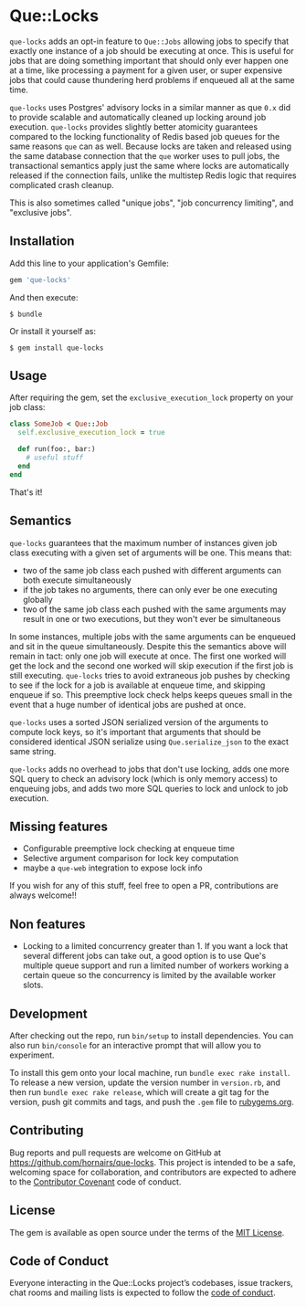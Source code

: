 # Que::Locks

`que-locks` adds an opt-in feature to `Que::Jobs` allowing jobs to specify that exactly one instance of a job should be executing at once. This is useful for jobs that are doing something important that should only ever happen one at a time, like processing a payment for a given user, or super expensive jobs that could cause thundering herd problems if enqueued all at the same time.

`que-locks` uses Postgres' advisory locks in a similar manner as que `0.x` did to provide scalable and automatically cleaned up locking around job execution. `que-locks` provides slightly better atomicity guarantees compared to the locking functionality of Redis based job queues for the same reasons `que` can as well. Because locks are taken and released using the same database connection that the `que` worker uses to pull jobs, the transactional semantics apply just the same where locks are automatically released if the connection fails, unlike the multistep Redis logic that requires complicated crash cleanup.

This is also sometimes called "unique jobs", "job concurrency limiting", and "exclusive jobs".

## Installation

Add this line to your application's Gemfile:

```ruby
gem 'que-locks'
```

And then execute:

    $ bundle

Or install it yourself as:

    $ gem install que-locks

## Usage

After requiring the gem, set the `exclusive_execution_lock` property on your job class:

```ruby
class SomeJob < Que::Job
  self.exclusive_execution_lock = true

  def run(foo:, bar:)
    # useful stuff
  end
end
```

That's it!

## Semantics

`que-locks` guarantees that the maximum number of instances given job class executing with a given set of arguments will be one. This means that:

- two of the same job class each pushed with different arguments can both execute simultaneously
- if the job takes no arguments, there can only ever be one executing globally
- two of the same job class each pushed with the same arguments may result in one or two executions, but they won't ever be simultaneous

In some instances, multiple jobs with the same arguments can be enqueued and sit in the queue simultaneously. Despite this the semantics above will remain in tact: only one job will execute at once. The first one worked will get the lock and the second one worked will skip execution if the first job is still executing. `que-locks` tries to avoid extraneous job pushes by checking to see if the lock for a job is available at enqueue time, and skipping enqueue if so. This preemptive lock check helps keeps queues small in the event that a huge number of identical jobs are pushed at once.

`que-locks` uses a sorted JSON serialized version of the arguments to compute lock keys, so it's important that arguments that should be considered identical JSON serialize using `Que.serialize_json` to the exact same string.

`que-locks` adds no overhead to jobs that don't use locking, adds one more SQL query to check an advisory lock (which is only memory access) to enqueuing jobs, and adds two more SQL queries to lock and unlock to job execution.

## Missing features

- Configurable preemptive lock checking at enqueue time
- Selective argument comparison for lock key computation
- maybe a `que-web` integration to expose lock info

If you wish for any of this stuff, feel free to open a PR, contributions are always welcome!!

## Non features

- Locking to a limited concurrency greater than 1. If you want a lock that several different jobs can take out, a good option is to use Que's multiple queue support and run a limited number of workers working a certain queue so the concurrency is limited by the available worker slots.

## Development

After checking out the repo, run `bin/setup` to install dependencies. You can also run `bin/console` for an interactive prompt that will allow you to experiment.

To install this gem onto your local machine, run `bundle exec rake install`. To release a new version, update the version number in `version.rb`, and then run `bundle exec rake release`, which will create a git tag for the version, push git commits and tags, and push the `.gem` file to [rubygems.org](https://rubygems.org).

## Contributing

Bug reports and pull requests are welcome on GitHub at https://github.com/hornairs/que-locks. This project is intended to be a safe, welcoming space for collaboration, and contributors are expected to adhere to the [Contributor Covenant](http://contributor-covenant.org) code of conduct.

## License

The gem is available as open source under the terms of the [MIT License](https://opensource.org/licenses/MIT).

## Code of Conduct

Everyone interacting in the Que::Locks project’s codebases, issue trackers, chat rooms and mailing lists is expected to follow the [code of conduct](https://github.com/hornairs/que-locks/blob/master/CODE_OF_CONDUCT.md).
